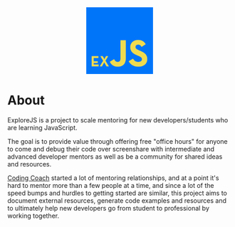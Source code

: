 <div style="width:100%;text-align:center">
<img src="./images/exJSLogo.png" height="150px">
</div>

# About

ExploreJS is a project to scale mentoring for new developers/students who are learning JavaScript.

The goal is to provide value through offering free "office hours" for anyone to come and debug their code over screenshare with intermediate and advanced developer mentors as well as be a community for shared ideas and resources.

[Coding Coach](https://codingcoach.io/) started a lot of mentoring relationships, and at a point it's hard to mentor more than a few people at a time, and since a lot of the speed bumps and hurdles to getting started are similar, this project aims to document external resources, generate code examples and resources and to ultimately help new developers go from student to professional by working together.

